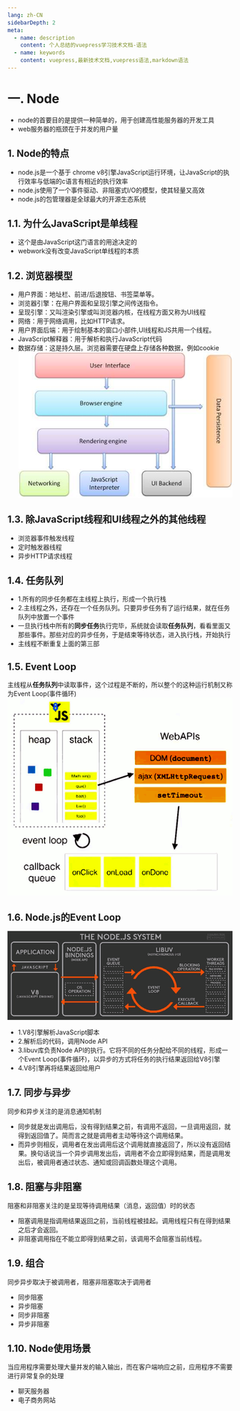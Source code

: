 ```yaml
---
lang: zh-CN
sidebarDepth: 2
meta:
  - name: description
    content: 个人总结的vuepress学习技术文档-语法
  - name: keywords
    content: vuepress,最新技术文档,vuepress语法,markdown语法
---
```


# 一. Node
- node的首要目的是提供一种简单的，用于创建高性能服务器的开发工具
- web服务器的瓶颈在于并发的用户量
## 1. Node的特点
- node.js是一个基于 chrome v8引擎JavaScript运行环境，让JavaScript的执行效率与低端的c语言有相近的执行效率
- node.js使用了一个事件驱动、非阻塞式I/O的模型，使其轻量又高效
- node.js的包管理器是全球最大的开源生态系统
## 1.1. 为什么JavaScript是单线程
- 这个是由JavaScript这门语言的用途决定的
- webwork没有改变JavaScript单线程的本质
## 1.2. 浏览器模型
- 用户界面：地址栏、前进/后退按钮、书签菜单等。
- 浏览器引擎：在用户界面和呈现引擎之间传送指令。
- 呈现引擎：又叫渲染引擎或叫浏览器内核，在线程方面又称为UI线程
- 网络：用于网络调用，比如HTTP请求。
- 用户界面后端：用于绘制基本的窗口小部件,UI线程和JS共用一个线程。
- JavaScript解释器：用于解析和执行JavaScript代码
- 数据存储：这是持久层。浏览器需要在硬盘上存储各种数据，例如cookie
![](./browser.jpg)
## 1.3. 除JavaScript线程和UI线程之外的其他线程
- 浏览器事件触发线程
- 定时触发器线程
- 异步HTTP请求线程
## 1.4. 任务队列
- 1.所有的同步任务都在主线程上执行，形成一个执行栈
- 2.主线程之外，还存在一个任务队列。只要异步任务有了运行结果，就在任务队列中放置一个事件
- 一旦执行栈中所有的**同步任务**执行完毕，系统就会读取**任务队列**，看看里面又那些事件。那些对应的异步任务，于是结束等待状态，进入执行栈，开始执行
- 主线程不断重复上面的第三部
## 1.5. Event Loop
主线程从**任务队列**中读取事件，这个过程是不断的，所以整个的这种运行机制又称为Event Loop(事件循环)
![](./eventloop.png)
## 1.6. Node.js的Event Loop
![](./nodesystem.png)
- 1.V8引擎解析JavaScript脚本
- 2.解析后的代码，调用Node API
- 3.libuv库负责Node API的执行。它将不同的任务分配给不同的线程，形成一个Event Loop(事件循环)，以异步的方式将任务的执行结果返回给V8引擎
- 4.V8引擎再将结果返回给用户
## 1.7. 同步与异步
同步和异步关注的是消息通知机制
- 同步就是发出调用后，没有得到结果之前，有调用不返回，一旦调用返回，就得到返回值了。简而言之就是调用者主动等待这个调用结果。
- 而异步则相反，调用者在发出调用后这个调用就直接返回了，所以没有返回结果。换句话说当一个异步调用发出后，调用者不会立即得到结果，而是调用发出后，被调用者通过状态、通知或回调函数处理这个调用。
## 1.8. 阻塞与非阻塞
阻塞和非阻塞关注的是呈现等待调用结果（消息，返回值）时的状态
- 阻塞调用是指调用结果返回之前，当前线程被挂起。调用线程只有在得到结果之后才会返回。
- 非阻塞调用指在不能立即得到结果之前，该调用不会阻塞当前线程。
## 1.9. 组合
同步异步取决于被调用者，阻塞非阻塞取决于调用者
- 同步阻塞
- 异步阻塞
- 同步非阻塞
- 异步非阻塞
## 1.10. Node使用场景
当应用程序需要处理大量并发的输入输出，而在客户端响应之前，应用程序不需要进行非常复杂的处理
- 聊天服务器
- 电子商务网站